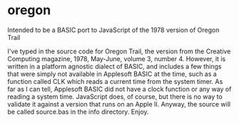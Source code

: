 # oregon
Intended to be a BASIC port to JavaScript of the 1978 version of Oregon Trail

I've typed in the source code for Oregon Trail, the version from the Creative Computing magazine, 1978, May-June, volume 3, number 4.  However, it is written in a platform agnostic dialect of BASIC, and includes a few things that were simply not available in Applesoft BASIC at the time, such as a function called CLK which reads a current time from the system timer.  As far as I can tell, Applesoft BASIC did not have a clock function or any way of reading a system time.  JavaScript does, of course, but there is no way to validate it against a version that runs on an Apple II.  Anyway, the source will be called source.bas in the info directory.  Enjoy.

